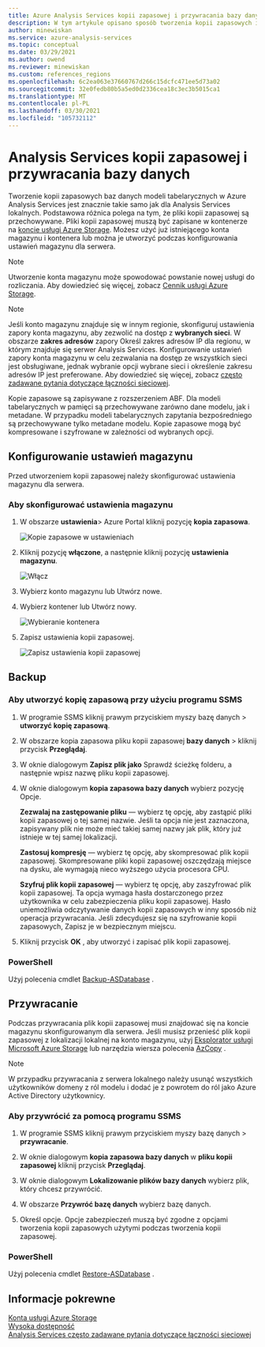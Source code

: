 ```yaml
---
title: Azure Analysis Services kopii zapasowej i przywracania bazy danych | Microsoft Docs
description: W tym artykule opisano sposób tworzenia kopii zapasowych i przywracania metadanych modelu oraz danych z bazy danych Azure Analysis Services.
author: minewiskan
ms.service: azure-analysis-services
ms.topic: conceptual
ms.date: 03/29/2021
ms.author: owend
ms.reviewer: minewiskan
ms.custom: references_regions
ms.openlocfilehash: 6c2ea063e37660767d266c15dcfc471ee5d73a02
ms.sourcegitcommit: 32e0fedb80b5a5ed0d2336cea18c3ec3b5015ca1
ms.translationtype: MT
ms.contentlocale: pl-PL
ms.lasthandoff: 03/30/2021
ms.locfileid: "105732112"
---
```

# <a name="analysis-services-database-backup-and-restore"></a>Analysis Services kopii zapasowej i przywracania bazy danych

Tworzenie kopii zapasowych baz danych modeli tabelarycznych w Azure Analysis Services jest znacznie takie samo jak dla Analysis Services lokalnych. Podstawowa różnica polega na tym, że pliki kopii zapasowej są przechowywane. Pliki kopii zapasowej muszą być zapisane w kontenerze na [koncie usługi Azure Storage](../storage/common/storage-account-create.md). Możesz użyć już istniejącego konta magazynu i kontenera lub można je utworzyć podczas konfigurowania ustawień magazynu dla serwera.

> [!NOTE]
> Utworzenie konta magazynu może spowodować powstanie nowej usługi do rozliczania. Aby dowiedzieć się więcej, zobacz [Cennik usługi Azure Storage](https://azure.microsoft.com/pricing/details/storage/blobs/).
> 
> 

> [!NOTE]
> Jeśli konto magazynu znajduje się w innym regionie, skonfiguruj ustawienia zapory konta magazynu, aby zezwolić na dostęp z **wybranych sieci**. W obszarze **zakres adresów** zapory Określ zakres adresów IP dla regionu, w którym znajduje się serwer Analysis Services. Konfigurowanie ustawień zapory konta magazynu w celu zezwalania na dostęp ze wszystkich sieci jest obsługiwane, jednak wybranie opcji wybrane sieci i określenie zakresu adresów IP jest preferowane. Aby dowiedzieć się więcej, zobacz [często zadawane pytania dotyczące łączności sieciowej](analysis-services-network-faq.md#backup-and-restore).

Kopie zapasowe są zapisywane z rozszerzeniem ABF. Dla modeli tabelarycznych w pamięci są przechowywane zarówno dane modelu, jak i metadane. W przypadku modeli tabelarycznych zapytania bezpośredniego są przechowywane tylko metadane modelu. Kopie zapasowe mogą być kompresowane i szyfrowane w zależności od wybranych opcji.


## <a name="configure-storage-settings"></a>Konfigurowanie ustawień magazynu
Przed utworzeniem kopii zapasowej należy skonfigurować ustawienia magazynu dla serwera.


### <a name="to-configure-storage-settings"></a>Aby skonfigurować ustawienia magazynu
1.  W obszarze **ustawienia**> Azure Portal kliknij pozycję **kopia zapasowa**.

    ![Kopie zapasowe w ustawieniach](./media/analysis-services-backup/aas-backup-backups.png)

2.  Kliknij pozycję **włączone**, a następnie kliknij pozycję **ustawienia magazynu**.

    ![Włącz](./media/analysis-services-backup/aas-backup-enable.png)

3. Wybierz konto magazynu lub Utwórz nowe.

4. Wybierz kontener lub Utwórz nowy.

    ![Wybieranie kontenera](./media/analysis-services-backup/aas-backup-container.png)

5. Zapisz ustawienia kopii zapasowej.

    ![Zapisz ustawienia kopii zapasowej](./media/analysis-services-backup/aas-backup-save.png)

## <a name="backup"></a>Backup

### <a name="to-backup-by-using-ssms"></a>Aby utworzyć kopię zapasową przy użyciu programu SSMS

1. W programie SSMS kliknij prawym przyciskiem myszy bazę danych > **utworzyć kopię zapasową**.

2. W obszarze kopia zapasowa pliku kopii zapasowej **bazy danych**  >  kliknij przycisk **Przeglądaj**.

3. W oknie dialogowym **Zapisz plik jako** Sprawdź ścieżkę folderu, a następnie wpisz nazwę pliku kopii zapasowej. 

4. W oknie dialogowym **kopia zapasowa bazy danych** wybierz pozycję Opcje.

    **Zezwalaj na zastępowanie pliku** — wybierz tę opcję, aby zastąpić pliki kopii zapasowej o tej samej nazwie. Jeśli ta opcja nie jest zaznaczona, zapisywany plik nie może mieć takiej samej nazwy jak plik, który już istnieje w tej samej lokalizacji.

    **Zastosuj kompresję** — wybierz tę opcję, aby skompresować plik kopii zapasowej. Skompresowane pliki kopii zapasowej oszczędzają miejsce na dysku, ale wymagają nieco wyższego użycia procesora CPU. 

    **Szyfruj plik kopii zapasowej** — wybierz tę opcję, aby zaszyfrować plik kopii zapasowej. Ta opcja wymaga hasła dostarczonego przez użytkownika w celu zabezpieczenia pliku kopii zapasowej. Hasło uniemożliwia odczytywanie danych kopii zapasowych w inny sposób niż operacja przywracania. Jeśli zdecydujesz się na szyfrowanie kopii zapasowych, Zapisz je w bezpiecznym miejscu.

5. Kliknij przycisk **OK** , aby utworzyć i zapisać plik kopii zapasowej.


### <a name="powershell"></a>PowerShell
Użyj polecenia cmdlet [Backup-ASDatabase](/powershell/module/sqlserver/backup-asdatabase) .

## <a name="restore"></a>Przywracanie
Podczas przywracania plik kopii zapasowej musi znajdować się na koncie magazynu skonfigurowanym dla serwera. Jeśli musisz przenieść plik kopii zapasowej z lokalizacji lokalnej na konto magazynu, użyj [Eksplorator usługi Microsoft Azure Storage](../vs-azure-tools-storage-manage-with-storage-explorer.md) lub narzędzia wiersza polecenia [AzCopy](../storage/common/storage-use-azcopy-v10.md) . 



> [!NOTE]
> W przypadku przywracania z serwera lokalnego należy usunąć wszystkich użytkowników domeny z ról modelu i dodać je z powrotem do ról jako Azure Active Directory użytkownicy.
> 
> 

### <a name="to-restore-by-using-ssms"></a>Aby przywrócić za pomocą programu SSMS

1. W programie SSMS kliknij prawym przyciskiem myszy bazę danych > **przywracanie**.

2. W oknie dialogowym **kopia zapasowa bazy danych** w **pliku kopii zapasowej** kliknij przycisk **Przeglądaj**.

3. W oknie dialogowym **Lokalizowanie plików bazy danych** wybierz plik, który chcesz przywrócić.

4. W obszarze **Przywróć bazę danych** wybierz bazę danych.

5. Określ opcje. Opcje zabezpieczeń muszą być zgodne z opcjami tworzenia kopii zapasowych użytymi podczas tworzenia kopii zapasowej.


### <a name="powershell"></a>PowerShell

Użyj polecenia cmdlet [Restore-ASDatabase](/powershell/module/sqlserver/restore-asdatabase) .


## <a name="related-information"></a>Informacje pokrewne

[Konta usługi Azure Storage](../storage/common/storage-account-create.md)  
[Wysoka dostępność](analysis-services-bcdr.md)      
[Analysis Services często zadawane pytania dotyczące łączności sieciowej](analysis-services-network-faq.md)